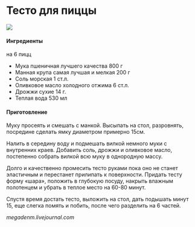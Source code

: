 ﻿---
image: https://s-media-cache-ak0.pinimg.com/564x/be/7c/d3/be7cd31dde6167b2cd5530fa86aae4b9.jpg
---
# Тесто для пиццы

![](https://s-media-cache-ak0.pinimg.com/564x/be/7c/d3/be7cd31dde6167b2cd5530fa86aae4b9.jpg)

#### Ингредиенты
на 6 пицц

* Мука пшеничная лучшего качества 800 г
* Манная крупа самая лучшая и мелкая 200 г
* Соль морская 1 ст.л.
* Оливковое масло холодного отжима 6 ст.л.
* Дрожжи сухие 14 г.
* Теплая вода 530 мл

#### Приготовление

Муку просеять и смешать с манкой. Высыпать на стол, разровнять, посредине сделать ямку диаметром примерно 15см.

Налить в середину воду и подмешать вилкой немного муки с внутренних краев. Добавить соль, дрожжи и оливковое масло, постепенно собрать вилкой всю муку в однородную массу.

Долго и качественно промесить тесто руками пока оно не станет эластичным и перестанет прилипать к поверхности. Придать тесту форму «шара», положить в глубокую посуду, накрыть влажным полотенцем и убрать в теплое место на 60-80 минут.

Спустя время достать тесто, выложить на стол, дать подышать минут 15, еще слегка помять и побить, после чего разделить на 6 частей.

*megadenm.livejournal.com*
